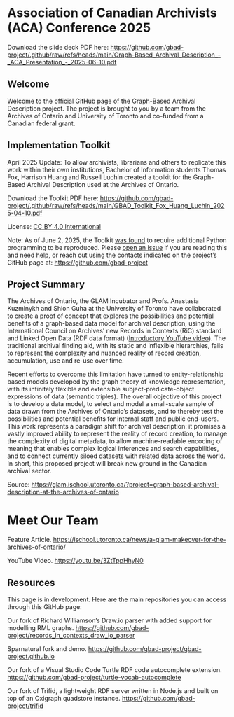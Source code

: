 # Association of Canadian Archivists (ACA) Conference 2025

Download the slide deck PDF here: <https://github.com/gbad-project/.github/raw/refs/heads/main/Graph-Based_Archival_Description_-_ACA_Presentation_-_2025-06-10.pdf>

## Welcome

Welcome to the official GitHub page of the Graph-Based Archival Description project. The project is brought to you by a team from the Archives of Ontario and University of Toronto and co-funded from a Canadian federal grant.

## Implementation Toolkit

April 2025 Update: To allow archivists, librarians and others to replicate this work within their own institutions, Bachelor of Information students Thomas Fox, Harrison Huang and Russell Luchin created a toolkit for the Graph-Based Archival Description used at the Archives of Ontario.

Download the Toolkit PDF here:
<https://github.com/gbad-project/.github/raw/refs/heads/main/GBAD_Toolkit_Fox_Huang_Luchin_2025-04-10.pdf>

License: [CC BY 4.0 International](https://creativecommons.org/licenses/by/4.0/)

Note: As of June 2, 2025, the Toolkit [was found](https://github.com/gbad-project/records_in_contexts_draw_io_parser/tree/99cdb78637abbe14e2a0cad3f63b0ca7d1df0c30/reproduce_gbad_toolkit) to require additional Python programming to be reproduced. Please [open an issue](https://github.com/gbad-project/records_in_contexts_draw_io_parser/issues/new) if you are reading this and need help, or reach out using the contacts indicated on the
project’s GitHub page at: <https://github.com/gbad-project>

## Project Summary

The Archives of Ontario, the GLAM Incubator and Profs. Anastasia Kuzminykh and Shion Guha at the University of Toronto have collaborated to create a proof of concept that explores the possibilities and potential benefits of a graph-based data model for archival description, using the International Council on Archives’ new Records in Contexts (RiC) standard and Linked Open Data (RDF data format) ([Introductory YouTube video](https://youtu.be/TLHU_0QKOWQ)). The traditional archival finding aid, with its static and inflexible hierarchies, fails to represent the complexity and nuanced reality of record creation, accumulation, use and re-use over time.

Recent efforts to overcome this limitation have turned to entity-relationship based models developed by the graph theory of knowledge representation, with its infinitely flexible and extensible subject-predicate-object expressions of data (semantic triples). The overall objective of this project is to develop a data model, to select and model a small-scale sample of data drawn from the Archives of Ontario’s datasets, and to thereby test the possibilities and potential benefits for internal staff and public end-users. This work represents a paradigm shift for archival description: it promises a vastly improved ability to represent the reality of record creation, to manage the complexity of digital metadata, to allow machine-readable encoding of meaning that enables complex logical inferences and search capabilities, and to connect currently siloed datasets with related data across the world. In short, this proposed project will break new ground in the Canadian archival sector.

Source: <https://glam.ischool.utoronto.ca/?project=graph-based-archival-description-at-the-archives-of-ontario>

# Meet Our Team

Feature Article. <https://ischool.utoronto.ca/news/a-glam-makeover-for-the-archives-of-ontario/>

YouTube Video. <https://youtu.be/3ZtTppHhyN0>

## Resources

This page is in development. Here are the main repositories you can access through this GitHub page:

Our fork of Richard Williamson’s Draw.io parser with added support for modelling RML graphs. <https://github.com/gbad-project/records_in_contexts_draw_io_parser>

Sparnatural fork and demo. <https://github.com/gbad-project/gbad-project.github.io>

Our fork of a Visual Studio Code Turtle RDF code autocomplete extension. <https://github.com/gbad-project/turtle-vocab-autocomplete>

Our fork of Trifid, a lightweight RDF server written in Node.js and built on top of an Oxigraph quadstore instance. <https://github.com/gbad-project/trifid>
